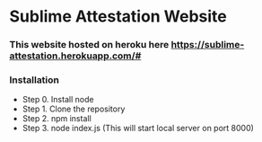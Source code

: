 # Sublime Attestation Website

### This website hosted on heroku here https://sublime-attestation.herokuapp.com/#


### Installation

- Step 0. Install node
- Step 1. Clone the repository
- Step 2. npm install
- Step 3. node index.js (This will start local server on port 8000)
